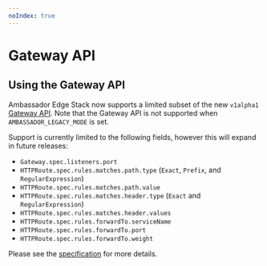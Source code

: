 ```yaml
---
noIndex: true
---
```


# Gateway API

## Using the Gateway API

Ambassador Edge Stack now supports a limited subset of the new `v1alpha1` [Gateway API](https://gateway-api.sigs.k8s.io/). Note that the Gateway API is not supported when `AMBASSADOR_LEGACY_MODE` is set.

Support is currently limited to the following fields, however this will expand in future releases:

* `Gateway.spec.listeners.port`
* `HTTPRoute.spec.rules.matches.path.type` (`Exact`, `Prefix`, and `RegularExpression`)
* `HTTPRoute.spec.rules.matches.path.value`
* `HTTPRoute.spec.rules.matches.header.type` (`Exact` and `RegularExpression`)
* `HTTPRoute.spec.rules.matches.header.values`
* `HTTPRoute.spec.rules.forwardTo.serviceName`
* `HTTPRoute.spec.rules.forwardTo.port`
* `HTTPRoute.spec.rules.forwardTo.weight`

Please see the [specification](https://gateway-api.sigs.k8s.io/reference/spec/) for more details.
